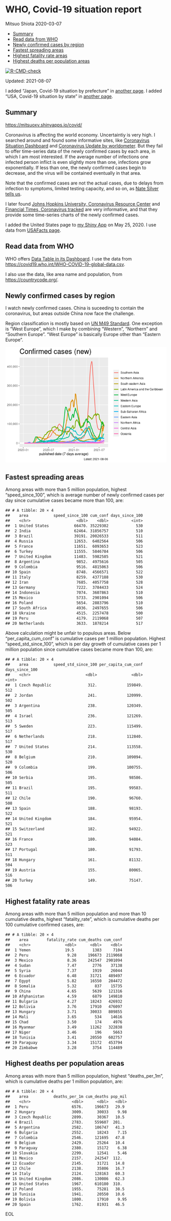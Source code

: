 WHO, Covid-19 situation report
================
Mitsuo Shiota
2020-03-07

-   [Summary](#summary)
-   [Read data from WHO](#read-data-from-who)
-   [Newly confirmed cases by region](#newly-confirmed-cases-by-region)
-   [Fastest spreading areas](#fastest-spreading-areas)
-   [Highest fatality rate areas](#highest-fatality-rate-areas)
-   [Highest deaths per population
    areas](#highest-deaths-per-population-areas)

<!-- badges: start -->

[![R-CMD-check](https://github.com/mitsuoxv/covid/workflows/R-CMD-check/badge.svg)](https://github.com/mitsuoxv/covid/actions)
<!-- badges: end -->

Updated: 2021-08-07

I added “Japan, Covid-19 situation by prefecture” in [another
page](Japan.md). I added “USA, Covid-19 situation by state” in [another
page](USA.md).

## Summary

<https://mitsuoxv.shinyapps.io/covid/>

Coronavirus is affecting the world economy. Uncertaintiy is very high. I
searched around and found some informative sites, like [Coronavirus
Situation
Dashboard](https://who.maps.arcgis.com/apps/opsdashboard/index.html#/c88e37cfc43b4ed3baf977d77e4a0667)
and [Coronavirus Update by
worldometer](https://www.worldometers.info/coronavirus/). But they fail
to offer time-series data of the newly confirmed cases by each area, in
which I am most interested. If the average number of infections one
infected person inflict is even slightly more than one, infections grow
exponentially. If less than one, the newly confirmed cases begin to
decrease, and the virus will be contained eventually in that area.

Note that the confirmed cases are not the actual cases, due to delays
from infection to symptoms, limited testing capacity, and so on, as
[Nate Silver tells
us](https://fivethirtyeight.com/features/coronavirus-case-counts-are-meaningless/).

I later found [Johns Hopkins University, Coronavirus Resource
Center](https://coronavirus.jhu.edu/) and [Financial Times, Coronavirus
tracked](https://www.ft.com/content/a26fbf7e-48f8-11ea-aeb3-955839e06441)
are very informative, and that they provide some time-series charts of
the newly confirmed cases.

I added the United States page to [my Shiny
App](https://mitsuoxv.shinyapps.io/covid/) on May 25, 2020. I use data
from [USAFacts
page](https://usafacts.org/visualizations/coronavirus-covid-19-spread-map/).

## Read data from WHO

WHO offers [Data Table in its Dashboard](https://covid19.who.int/table).
I use the data from
<https://covid19.who.int/WHO-COVID-19-global-data.csv>.

I also use the data, like area name and population, from
<https://countrycode.org/>.

## Newly confirmed cases by region

I watch newly confirmed cases. China is suceeding to contain the
coronavirus, but areas outside China now face the challenge.

Region classification is mostly based on [UN M49
Standard](https://unstats.un.org/unsd/methodology/m49/). One exception
is “West Europe”, which I make by combining “Western”, “Northern” and
“Southern Europe”. “West Europe” is basically Europe other than “Eastern
Europe”.

![](README_files/figure-gfm/chart-1.png)<!-- -->

## Fastest spreading areas

Among areas with more than 5 million population, highest
“speed\_since\_100”, which is average number of newly confirmed cases
per day since cumulative cases became more than 100, are:

    ## # A tibble: 20 × 4
    ##    area           speed_since_100 cum_conf days_since_100
    ##    <chr>                    <dbl>    <dbl>          <int>
    ##  1 United States           66470. 35229302            530
    ##  2 India                   62464. 31856757            510
    ##  3 Brazil                  39191. 20026533            511
    ##  4 Russia                  12653.  6402564            506
    ##  5 France                  11651.  6093653            523
    ##  6 Turkey                  11555.  5846784            506
    ##  7 United Kingdom          11483.  5982585            521
    ##  8 Argentina                9852.  4975616            505
    ##  9 Colombia                 9516.  4815063            506
    ## 10 Spain                    8748.  4566571            522
    ## 11 Italy                    8259.  4377188            530
    ## 12 Iran                     7685.  4057758            528
    ## 13 Germany                  7222.  3784433            524
    ## 14 Indonesia                7074.  3607863            510
    ## 15 Mexico                   5733.  2901094            506
    ## 16 Poland                   5654.  2883796            510
    ## 17 South Africa             4936.  2497655            506
    ## 18 Ukraine                  4515.  2257478            500
    ## 19 Peru                     4179.  2119068            507
    ## 20 Netherlands              3633.  1878214            517

Above calculation might be unfair to populous areas. Below
“per\_capita\_cum\_conf” is cumulative cases per 1 million population.
Highest “speed\_std\_since\_100”, which is per day growth of cumulative
cases per 1 million population since cumulative cases became more than
100, are:

    ## # A tibble: 20 × 4
    ##    area           speed_std_since_100 per_capita_cum_conf days_since_100
    ##    <chr>                        <dbl>               <dbl>          <int>
    ##  1 Czech Republic                312.             159849.            512
    ##  2 Jordan                        241.             120999.            502
    ##  3 Argentina                     238.             120349.            505
    ##  4 Israel                        236.             121269.            513
    ##  5 Sweden                        223.             115499.            517
    ##  6 Netherlands                   218.             112840.            517
    ##  7 United States                 214.             113558.            530
    ##  8 Belgium                       210.             109094.            520
    ##  9 Colombia                      199.             100755.            506
    ## 10 Serbia                        195.              98586.            505
    ## 11 Brazil                        195.              99583.            511
    ## 12 Chile                         190.              96760.            508
    ## 13 Spain                         188.              98193.            522
    ## 14 United Kingdom                184.              95954.            521
    ## 15 Switzerland                   182.              94922.            521
    ## 16 France                        180.              94084.            523
    ## 17 Portugal                      180.              91793.            511
    ## 18 Hungary                       161.              81132.            504
    ## 19 Austria                       155.              80065.            516
    ## 20 Turkey                        149.              75147.            506

## Highest fatality rate areas

Among areas with more than 5 million population and more than 10
cumulative deaths, highest “fatality\_rate”, which is cumulative deaths
per 100 cumulative confirmed cases, are:

    ## # A tibble: 20 × 4
    ##    area        fatality_rate cum_deaths cum_conf
    ##    <chr>               <dbl>      <dbl>    <dbl>
    ##  1 Yemen               19.5        1383     7104
    ##  2 Peru                 9.28     196673  2119068
    ##  3 Mexico               8.36     242547  2901094
    ##  4 Sudan                7.47       2776    37138
    ##  5 Syria                7.37       1919    26044
    ##  6 Ecuador              6.48      31721   489497
    ##  7 Egypt                5.82      16550   284472
    ##  8 Somalia              5.32        837    15735
    ##  9 China                4.65       5639   121316
    ## 10 Afghanistan          4.59       6879   149810
    ## 11 Bulgaria             4.27      18243   426932
    ## 12 Bolivia              3.76      17910   476097
    ## 13 Hungary              3.71      30033   809855
    ## 14 Mali                 3.65        534    14616
    ## 15 Chad                 3.50        174     4976
    ## 16 Myanmar              3.49      11262   322838
    ## 17 Niger                3.46        196     5663
    ## 18 Tunisia              3.41      20550   602757
    ## 19 Paraguay             3.34      15172   453794
    ## 20 Zimbabwe             3.28       3754   114489

## Highest deaths per population areas

Among areas with more than 5 million population, highest
“deaths\_per\_1m”, which is cumulative deaths per 1 million population,
are:

    ## # A tibble: 20 × 4
    ##    area           deaths_per_1m cum_deaths pop_mil
    ##    <chr>                  <dbl>      <dbl>   <dbl>
    ##  1 Peru                   6576.     196673   29.9 
    ##  2 Hungary                3009.      30033    9.98
    ##  3 Czech Republic         2899.      30367   10.5 
    ##  4 Brazil                 2783.     559607  201.  
    ##  5 Argentina              2582.     106747   41.3 
    ##  6 Bulgaria               2552.      18243    7.15
    ##  7 Colombia               2546.     121695   47.8 
    ##  8 Belgium                2429.      25264   10.4 
    ##  9 Paraguay               2380.      15172    6.38
    ## 10 Slovakia               2299.      12541    5.46
    ## 11 Mexico                 2157.     242547  112.  
    ## 12 Ecuador                2145.      31721   14.8 
    ## 13 Chile                  2138.      35806   16.7 
    ## 14 Italy                  2124.     128163   60.3 
    ## 15 United Kingdom         2086.     130086   62.3 
    ## 16 United States          1967.     610180  310.  
    ## 17 Poland                 1955.      75281   38.5 
    ## 18 Tunisia                1941.      20550   10.6 
    ## 19 Bolivia                1800.      17910    9.95
    ## 20 Spain                  1762.      81931   46.5

EOL
